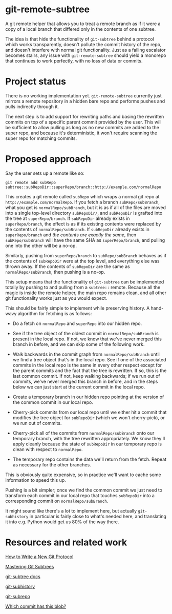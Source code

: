 # git-remote-subtree

A git remote helper that allows you to treat a remote branch as if it were a
copy of a local branch that differed only in the contents of one subtree.

The idea is that hide the functionality of `git-subtree` behind a protocol which
works transparently, doesn't pollute the commit history of the repo, and doesn't
interfere with normal git functionality. Just as a failing escalator becomes
stairs, any issue with `git-remote-subtree` should yield a monorepo that
continues to work perfectly, with no loss of data or commits.

# Project status

There is no working implementation yet. `git-remote-subtree` currently just
mirrors a remote repository in a hidden bare repo and performs pushes and pulls
indirectly through it.

The next step is to add support for rewriting paths and basing the rewritten
commits on top of a specific parent commit provided by the user. This will be
sufficient to allow pulling as long as no new commits are added to the super
repo, and because it's deterministic, it won't require scanning the super repo
for matching commits.

# Proposed approach

Say the user sets up a remote like so:

```
git remote add subRepo subtree::subRepoDir::superRepo/branch::http://example.com/normalRepo
```

This creates a git remote called `subRepo` which wraps a normal git repo at
`http://example.com/normalRepo`. If you fetch a branch `subRepo/subBranch`, what
you get is `normalRepo/subBranch`, but it is as if all of the files are moved
into a single top-level directory `subRepoDir/`, and `subRepoDir` is grafted
into the tree at `superRepo/branch`. If `subRepoDir` already exists in
`superRepo/branch`, the effect is as if its existing contents were replaced by
the contents of `normalRepo/subBranch`. If `subRepoDir` already exists in
`superRepo/branch` and *the contents are exactly the same*, then
`subRepo/subBranch` will have the same SHA as `superRepo/branch`, and pulling
one into the other will be a no-op.

Similarly, pushing from `superRepo/branch` to `subRepo/subBranch` behaves as if
the contents of `subRepoDir` were at the top level, and everything else was
thrown away. If the contents of `subRepoDir` are the same as
`normalRepo/subBranch`, then pushing is a no-op.

This setup means that the functionality of `git-subtree` can be implemented
totally by pushing to and pulling from a `subtree::` remote. Because all the
magic is inside the remote helper, the main repo remains clean, and all other
git functionality works just as you would expect.

This should be fairly simple to implement while preserving history. A hand-wavy
algorithm for fetching is as follows:

- Do a fetch on `normalRepo` and `superRepo` into our hidden repo.

- See if the tree object of the oldest commit in `normalRepo/subBranch` is
  present in the local repo. If not, we know that we've never merged this branch
  in before, and we can skip some of the following work.

- Walk backwards in the commit graph from `normalRepo/subBranch` until we find a
  tree object that's in the local repo. See if one of the associated commits in
  the local repo is the same in every other respect except for the parent
  commits and the fact that the tree is rewritten. If so, this is the last
  common commit. If not, keep walking backwards; if we run out of commits, we've
  never merged this branch in before, and in the steps below we can just start
  at the current commit in the local repo.

- Create a temporary branch in our hidden repo pointing at the version of the
  common commit in our local repo.

- Cherry-pick commits from our local repo until we either hit a commit that
  modifies the tree object for `subRepoDir` (which we won't cherry-pick), or we
  run out of commits.

- Cherry-pick all of the commits from `normalRepo/subBranch` onto our temporary
  branch, with the tree rewritten appropriately. We know they'll apply cleanly
  because the state of `subRepoDir` in our temporary repo is clean with respect
  to `normalRepo`.

- The temporary repo contains the data we'll return from the fetch. Repeat as
  necessary for the other branches.

This is obviously quite expensive, so in practice we'll want to cache some
information to speed this up.

Pushing is a bit simpler; once we find the common commit we just need to
transform each commit in our local repo that touches `subRepoDir` into a
corresponding commit on `normalRepo/subBranch`.

It might sound like there's a lot to implement here, but actually
`git-subhistory` in particular is fairly close to what's needed here, and
translating it into e.g. Python would get us 80% of the way there.

# Resources and related work

[How to Write a New Git Protocol](https://rovaughn.github.io/2015-2-9.html)

[Mastering Git Subtrees](https://medium.com/@porteneuve/mastering-git-subtrees-943d29a798ec#.us0rtft89)

[git-subtree docs](https://raw.githubusercontent.com/git/git/master/contrib/subtree/git-subtree.txt)

[git-subhistory](https://github.com/laughinghan/git-subhistory)

[git-subrepo](https://github.com/ingydotnet/git-subrepo)

[Which commit has this blob?](http://stackoverflow.com/questions/223678/which-commit-has-this-blob)
